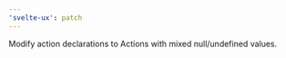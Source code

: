 ```yaml
---
'svelte-ux': patch
---
```


Modify action declarations to Actions<T> with mixed null/undefined values.
